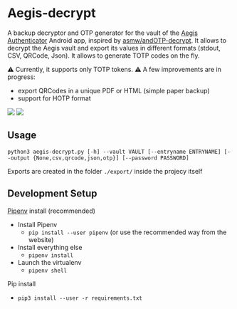 # Aegis-decrypt
A backup decryptor and OTP generator for the vault of the [Aegis Authenticator](https://github.com/beemdevelopment/Aegis/) Android app, inspired by [asmw/andOTP-decrypt](https://github.com/asmw/andOTP-decrypt). It allows to decrypt the Aegis vault and export its values in different formats (stdout, CSV, QRCode, Json). It allows to generate TOTP codes on the fly.

:warning: Currently, it supports only TOTP tokens.
:warning: A few improvements are in progress:
- export QRCodes in a unique PDF or HTML (simple paper backup)
- support for HOTP format

[![](https://img.shields.io/static/v1?label=Gitlab&message=Aegis-decrypt&style=for-the-badge&logo=gitlab)](https://gitlab.com/scollovati/Aegis-decrypt)
[![](https://img.shields.io/static/v1?label=Github&message=Aegis-decrypt&style=for-the-badge&logo=github)](https://github.com/scollovati/Aegis-decrypt)
## Usage
```
python3 aegis-decrypt.py [-h] --vault VAULT [--entryname ENTRYNAME] [--output {None,csv,qrcode,json,otp}] [--password PASSWORD]
```
Exports are created in the folder `./export/` inside the projecy itself

## Development Setup

[Pipenv](https://pipenv.pypa.io/) install (recommended)

- Install Pipenv
  - `pip install --user pipenv` (or use the recommended way from the website)
- Install everything else
  - `pipenv install`
- Launch the virtualenv
  - `pipenv shell`

Pip install

- `pip3 install --user -r requirements.txt`
